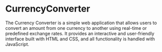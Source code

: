 # CurrencyConverter
The Currency Converter is a simple web application that allows users to convert an amount from one currency to another using real-time or predefined exchange rates. It provides an interactive and user-friendly interface built with HTML and CSS, and all functionality is handled with JavaScript.
